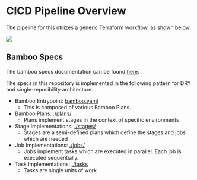 # CICD Pipeline Overview
The pipeline for this utilizes a generic Terraform workflow, as shown below.

![](../static/terraform_cicd-architecture.png)

## Bamboo Specs
The bamboo specs documentation can be found [here](https://docs.atlassian.com/bamboo-specs-docs/10.0.0/specs.html?yaml).

The specs in this repository is implemented in the following pattern for DRY and single-reposibility architecture.

- Bamboo Entrypoint: [bamboo.yaml](./bamboo.yaml)
    - This is composed of various Bamboo Plans.
- Bamboo Plans: [./plans/](./plans/)
    - Plans implement stages in the context of specific environments
- Stage Implementations: [./stages/](./stages/)
    - Stages are a semi-defined plans which define the stages and jobs which are needed
- Job Implementations: [./jobs/](./jobs/)
    - Jobs implement tasks which are executed in parallel. Each job is executed sequentially.
- Task Implementations: [./tasks](./tasks/)
    - Tasks are single units of work
